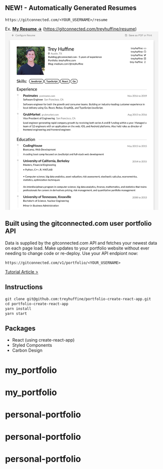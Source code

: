 ## NEW! - Automatically Generated Resumes
```
https://gitconnected.com/<YOUR_USERNAME>/resume
```
Ex. **[My Resume →](https://gitconnected.com/treyhuffine/resume)** (https://gitconnected.com/treyhuffine/resume)
![](resume.png)

## Built using the gitconnected.com user portfolio API
Data is supplied by the gitconnected.com API and fetches your newest data on each page load. Make updates to your portfolio website without ever needing to change code or re-deploy. Use your API endpiont now:

```
https://gitconnected.com/v1/portfolio/<YOUR_USERNAME>
```

[Tutorial Article >](https://levelup.gitconnected.com/build-an-awesome-developer-portfolio-website-using-react-667abd7bab4d?source=friends_link&sk=128b34f902f9363ef9f6f18125e58b06)

## Instructions
```
git clone git@github.com:treyhuffine/portfolio-create-react-app.git
cd portfolio-create-react-app
yarn install
yarn start
```

## Packages
- React (using create-react-app)
- Styled Components
- Carbon Design

# my_portfolio
# my_portfolio
# personal-portfolio
# personal-portfolio
# personal-portfolio

